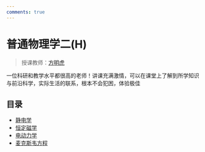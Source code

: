 ```yaml
---
comments: true
---
```


# 普通物理学二(H)
> 授课教师：[方明虎](https://person.zju.edu.cn/0092420)

一位科研和教学水平都很高的老师！讲课充满激情，可以在课堂上了解到所学知识与前沿科学，实际生活的联系，根本不会犯困，体验极佳

## 目录

- [静电学](./eletronic.md)
- [恒定磁学](./magnetism.md)
- [电动力学](./electrodynamincs.md)
- [麦克斯韦方程](./maxwell.md)
